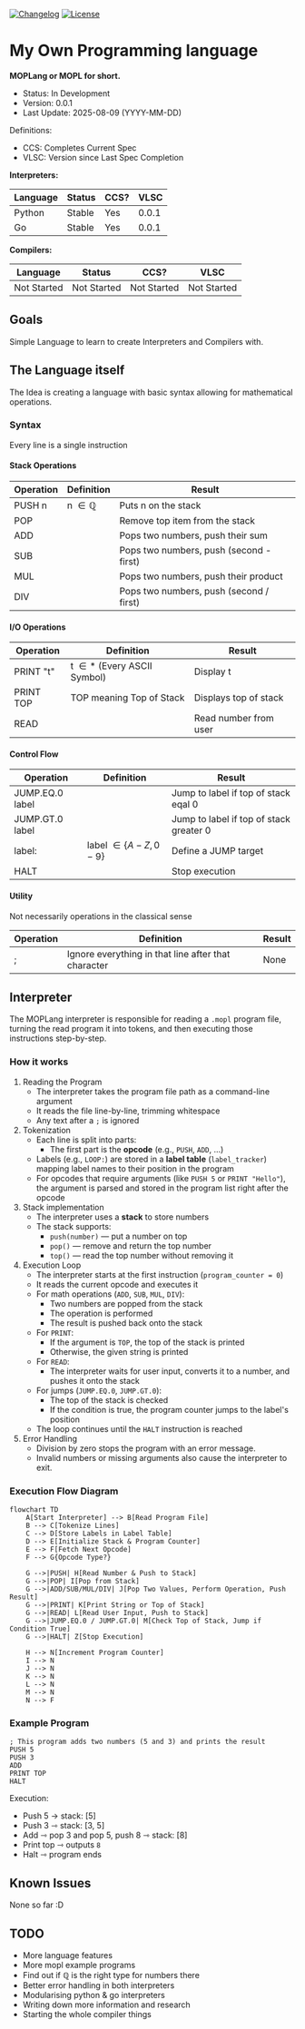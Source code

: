 [![Changelog][changelog-badge]][changelog]
[![License][license-badge]][license]

<!-- Files -->
[changelog]: ./CHANGELOG.md
[license]: ./LICENSE
<!-- Badges -->
[changelog-badge]: https://img.shields.io/badge/changelog-0.0.1-blue.svg
[license-badge]: https://img.shields.io/badge/license-DWYW--WC-green.svg

# My Own Programming language

**MOPLang or MOPL for short.**

- Status: In Development
- Version: 0.0.1
- Last Update: 2025-08-09 (YYYY-MM-DD)

Definitions:

- CCS: Completes Current Spec
- VLSC: Version since Last Spec Completion

**Interpreters:**

| Language | Status | CCS? | VLSC  |
| -------- | ------ | ---- | ----- |
| Python   | Stable | Yes  | 0.0.1 |
| Go       | Stable | Yes  | 0.0.1 |

**Compilers:**

| Language    | Status      | CCS?        | VLSC        |
| ----------- | ----------- | ----------- | ----------- |
| Not Started | Not Started | Not Started | Not Started |

## Goals

Simple Language to learn to create Interpreters and Compilers with.

## The Language itself

The Idea is creating a language with basic syntax allowing for mathematical operations.

### Syntax

Every line is a single instruction

#### Stack Operations

| Operation | Definition        | Result                                  |
| --------- | ----------------- | --------------------------------------- |
| PUSH n    | n $\in\mathbb{Q}$ | Puts n on the stack                     |
| POP       |                   | Remove top item from the stack          |
| ADD       |                   | Pops two numbers, push their sum        |
| SUB       |                   | Pops two numbers, push (second - first) |
| MUL       |                   | Pops two numbers, push their product    |
| DIV       |                   | Pops two numbers, push (second / first) |

#### I/O Operations

| Operation | Definition                             | Result                |
| --------- | -------------------------------------- | --------------------- |
| PRINT "t" | t $\in\mathbb{*}$ (Every ASCII Symbol) | Display t             |
| PRINT TOP | TOP meaning Top of Stack               | Displays top of stack |
| READ      |                                        | Read number from user |

#### Control Flow

| Operation       | Definition             | Result                                  |
| --------------- | ---------------------- | --------------------------------------- |
| JUMP.EQ.0 label |                        | Jump to label if top of stack eqal 0    |
| JUMP.GT.0 label |                        | Jump to label if top of stack greater 0 |
| label:          | label $\in\{A-Z,0-9\}$ | Define a JUMP target                    |
| HALT            |                        | Stop execution                          |

#### Utility

Not necessarily operations in the classical sense

| Operation | Definition                                          | Result |
| --------- | --------------------------------------------------- | ------ |
| ;         | Ignore everything in that line after that character | None   |

## Interpreter

The MOPLang interpreter is responsible for reading a `.mopl` program file, turning the read program it into tokens, and then executing those instructions step-by-step.

### How it works

1. Reading the Program
    - The interpreter takes the program file path as a command-line argument
    - It reads the file line-by-line, trimming whitespace
    - Any text after a `;` is ignored
2. Tokenization
    - Each line is split into parts:
        - The first part is the **opcode** (e.g., `PUSH`, `ADD`, ...)
    - Labels (e.g., `LOOP:`) are stored in a **label table** (`label_tracker`) mapping label names to their position in the program
    - For opcodes that require arguments (like `PUSH 5` or `PRINT "Hello"`), the argument is parsed and stored in the program list right after the opcode
3. Stack implementation
    - The interpreter uses a **stack** to store numbers
    - The stack supports:
        - `push(number)` — put a number on top
        - `pop()` — remove and return the top number
        - `top()` — read the top number without removing it
4. Execution Loop
    - The interpreter starts at the first instruction (`program_counter = 0`)
    - It reads the current opcode and executes it
    - For math operations (`ADD`, `SUB`, `MUL`, `DIV`):
      - Two numbers are popped from the stack
      - The operation is performed
      - The result is pushed back onto the stack
    - For `PRINT`:
      - If the argument is `TOP`, the top of the stack is printed
      - Otherwise, the given string is printed
    - For `READ`:
      - The interpreter waits for user input, converts it to a number, and pushes it onto the stack
    - For jumps (`JUMP.EQ.0`, `JUMP.GT.0`):
      - The top of the stack is checked
      - If the condition is true, the program counter jumps to the label's position
    - The loop continues until the `HALT` instruction is reached
5. Error Handling
    - Division by zero stops the program with an error message.
    - Invalid numbers or missing arguments also cause the interpreter to exit.

### Execution Flow Diagram

```mermaid
flowchart TD
    A[Start Interpreter] --> B[Read Program File]
    B --> C[Tokenize Lines]
    C --> D[Store Labels in Label Table]
    D --> E[Initialize Stack & Program Counter]
    E --> F[Fetch Next Opcode]
    F --> G{Opcode Type?}

    G -->|PUSH| H[Read Number & Push to Stack]
    G -->|POP| I[Pop from Stack]
    G -->|ADD/SUB/MUL/DIV| J[Pop Two Values, Perform Operation, Push Result]
    G -->|PRINT| K[Print String or Top of Stack]
    G -->|READ| L[Read User Input, Push to Stack]
    G -->|JUMP.EQ.0 / JUMP.GT.0| M[Check Top of Stack, Jump if Condition True]
    G -->|HALT| Z[Stop Execution]

    H --> N[Increment Program Counter]
    I --> N
    J --> N
    K --> N
    L --> N
    M --> N
    N --> F
```

### Example Program

```mopl
; This program adds two numbers (5 and 3) and prints the result
PUSH 5
PUSH 3
ADD
PRINT TOP
HALT
```

Execution:

- Push 5 → stack: \[5\]
- Push 3 ⇾ stack: \[3, 5\]
- Add ⇾ pop 3 and pop 5, push 8 ⇾ stack: \[8\]
- Print top ⇾ outputs `8`
- Halt ⇾ program ends

## Known Issues

None so far :D

## TODO

- More language features
- More mopl example programs
- Find out if $\mathbb{Q}$ is the right type for numbers there
- Better error handling in both interpreters
- Modularising python & go interpreters
- Writing down more information and research
- Starting the whole compiler things
